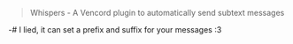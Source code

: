 > Whispers - A Vencord plugin to automatically send subtext messages

-# I lied, it can set a prefix and suffix for your messages :3
